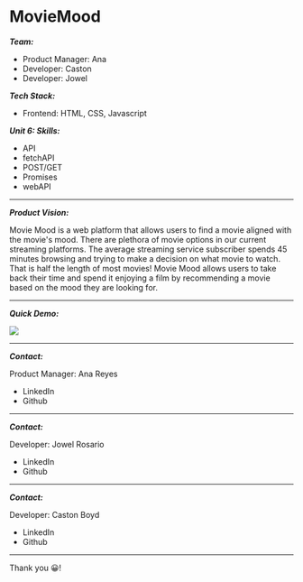 # MovieMood

***Team:***

* Product Manager: Ana
* Developer: Caston
* Developer: Jowel
  
***Tech Stack:***

* Frontend: HTML, CSS, Javascript

***Unit 6: Skills:***

* API
* fetchAPI
* POST/GET
* Promises
* webAPI

___
***Product Vision:***

Movie Mood is a web platform that allows users to find a movie aligned with the
movie's mood. There are plethora of movie options in our current streaming platforms.
The average streaming service subscriber spends 45 minutes browsing and trying to make a decision on what movie to watch.
That is half the length of most movies!
Movie Mood allows users to take back their time and spend it enjoying a film by recommending a movie based on the mood they are looking for.

___

***Quick Demo:***

![](imgs/preview.gif)


___

***Contact:***

Product Manager: Ana Reyes

* LinkedIn
* Github

___

***Contact:***

Developer: Jowel Rosario

* LinkedIn
* Github
  
___

***Contact:***

Developer: Caston Boyd

* LinkedIn
* Github
___

Thank you 😀!